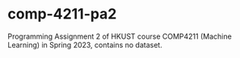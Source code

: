 # comp-4211-pa2

Programming Assignment 2 of HKUST course COMP4211 (Machine Learning) in Spring 2023,
contains no dataset.

